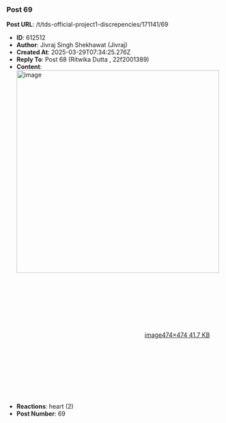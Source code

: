 ### Post 69
**Post URL**: /t/tds-official-project1-discrepencies/171141/69
- **ID**: 612512
- **Author**: Jivraj Singh Shekhawat (Jivraj)
- **Created At**: 2025-03-29T07:34:25.276Z
- **Reply To**: Post 68 (Ritwika Dutta , 22f2001389)
- **Content**:  
  <div class="lightbox-wrapper"><a class="lightbox" href="https://europe1.discourse-cdn.com/flex013/uploads/iitm/original/3X/1/0/10a8acf6ce192b7da1304573e931a156dd91e89f.jpeg" data-download-href="/uploads/short-url/2nn1zIAthBLXkd1lj0DKNcL1Jy7.jpeg?dl=1" title="image" rel="noopener nofollow ugc"><img src="https://europe1.discourse-cdn.com/flex013/uploads/iitm/original/3X/1/0/10a8acf6ce192b7da1304573e931a156dd91e89f.jpeg" alt="image" data-base62-sha1="2nn1zIAthBLXkd1lj0DKNcL1Jy7" width="474" height="474"><div class="meta"><svg class="fa d-icon d-icon-far-image svg-icon" aria-hidden="true"><use href="#far-image"></use></svg><span class="filename">image</span><span class="informations">474×474 41.7 KB</span><svg class="fa d-icon d-icon-discourse-expand svg-icon" aria-hidden="true"><use href="#discourse-expand"></use></svg></div></a></div>
- **Reactions**: heart (2)
- **Post Number**: 69

